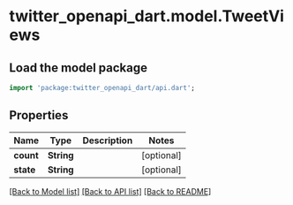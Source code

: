 # twitter_openapi_dart.model.TweetViews

## Load the model package
```dart
import 'package:twitter_openapi_dart/api.dart';
```

## Properties
Name | Type | Description | Notes
------------ | ------------- | ------------- | -------------
**count** | **String** |  | [optional] 
**state** | **String** |  | [optional] 

[[Back to Model list]](../README.md#documentation-for-models) [[Back to API list]](../README.md#documentation-for-api-endpoints) [[Back to README]](../README.md)


